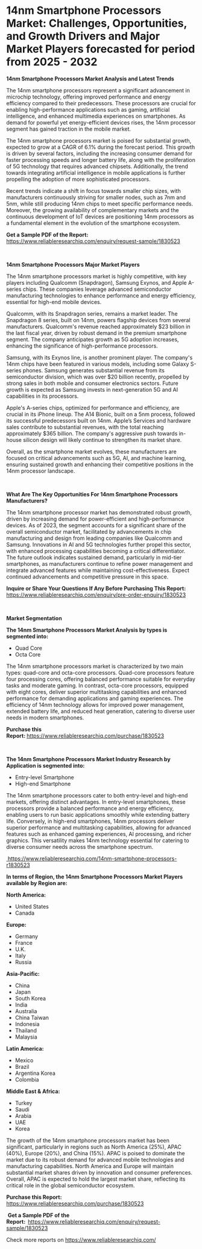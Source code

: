 <p><h1>14nm Smartphone Processors Market: Challenges, Opportunities, and Growth Drivers and Major Market Players forecasted for period from 2025 - 2032</h1></p><p><strong>14nm Smartphone Processors Market Analysis and Latest Trends</strong></p>
<p><p>The 14nm smartphone processors represent a significant advancement in microchip technology, offering improved performance and energy efficiency compared to their predecessors. These processors are crucial for enabling high-performance applications such as gaming, artificial intelligence, and enhanced multimedia experiences on smartphones. As demand for powerful yet energy-efficient devices rises, the 14nm processor segment has gained traction in the mobile market.</p><p>The 14nm smartphone processors market is poised for substantial growth, expected to grow at a CAGR of 6.1% during the forecast period. This growth is driven by several factors, including the increasing consumer demand for faster processing speeds and longer battery life, along with the proliferation of 5G technology that requires advanced chipsets. Additionally, the trend towards integrating artificial intelligence in mobile applications is further propelling the adoption of more sophisticated processors.</p><p>Recent trends indicate a shift in focus towards smaller chip sizes, with manufacturers continuously striving for smaller nodes, such as 7nm and 5nm, while still producing 14nm chips to meet specific performance needs. Moreover, the growing availability of complementary markets and the continuous development of IoT devices are positioning 14nm processors as a fundamental element in the evolution of the smartphone ecosystem.</p></p>
<p><strong>Get a Sample PDF of the Report:&nbsp;</strong> <a href="https://www.reliableresearchiq.com/enquiry/request-sample/1830523?utm_campaign=3318&utm_medium=2&utm_source=Github&utm_content=ia&utm_term=06042025&utm_id=14nm-smartphone-processors">https://www.reliableresearchiq.com/enquiry/request-sample/1830523</a></p>
<p>&nbsp;</p>
<p><strong>14nm Smartphone Processors Major Market Players</strong></p>
<p><p>The 14nm smartphone processors market is highly competitive, with key players including Qualcomm (Snapdragon), Samsung Exynos, and Apple A-series chips. These companies leverage advanced semiconductor manufacturing technologies to enhance performance and energy efficiency, essential for high-end mobile devices.</p><p>Qualcomm, with its Snapdragon series, remains a market leader. The Snapdragon 8 series, built on 14nm, powers flagship devices from several manufacturers. Qualcomm's revenue reached approximately $23 billion in the last fiscal year, driven by robust demand in the premium smartphone segment. The company anticipates growth as 5G adoption increases, enhancing the significance of high-performance processors.</p><p>Samsung, with its Exynos line, is another prominent player. The company's 14nm chips have been featured in various models, including some Galaxy S-series phones. Samsung generates substantial revenue from its semiconductor division, which was over $20 billion recently, propelled by strong sales in both mobile and consumer electronics sectors. Future growth is expected as Samsung invests in next-generation 5G and AI capabilities in its processors.</p><p>Apple's A-series chips, optimized for performance and efficiency, are crucial in its iPhone lineup. The A14 Bionic, built on a 5nm process, followed its successful predecessors built on 14nm. Apple’s Services and hardware sales contribute to substantial revenues, with the total reaching approximately $365 billion. The company's aggressive push towards in-house silicon design will likely continue to strengthen its market share.</p><p>Overall, as the smartphone market evolves, these manufacturers are focused on critical advancements such as 5G, AI, and machine learning, ensuring sustained growth and enhancing their competitive positions in the 14nm processor landscape.</p></p>
<p>&nbsp;</p>
<p><strong>What Are The Key Opportunities For 14nm Smartphone Processors Manufacturers?</strong></p>
<p><p>The 14nm smartphone processor market has demonstrated robust growth, driven by increasing demand for power-efficient and high-performance devices. As of 2023, the segment accounts for a significant share of the overall semiconductor market, facilitated by advancements in chip manufacturing and design from leading companies like Qualcomm and Samsung. Innovations in AI and 5G technologies further propel this sector, with enhanced processing capabilities becoming a critical differentiator. The future outlook indicates sustained demand, particularly in mid-tier smartphones, as manufacturers continue to refine power management and integrate advanced features while maintaining cost-effectiveness. Expect continued advancements and competitive pressure in this space.</p></p>
<p><strong>Inquire or Share Your Questions If Any Before Purchasing This Report:</strong> <a href="https://www.reliableresearchiq.com/enquiry/pre-order-enquiry/1830523?utm_campaign=3318&utm_medium=2&utm_source=Github&utm_content=ia&utm_term=06042025&utm_id=14nm-smartphone-processors">https://www.reliableresearchiq.com/enquiry/pre-order-enquiry/1830523</a></p>
<p>&nbsp;</p>
<p><strong>Market Segmentation</strong></p>
<p><strong>The 14nm Smartphone Processors Market Analysis by types is segmented into:</strong></p>
<p><ul><li>Quad Core</li><li>Octa Core</li></ul></p>
<p><p>The 14nm smartphone processors market is characterized by two main types: quad-core and octa-core processors. Quad-core processors feature four processing cores, offering balanced performance suitable for everyday tasks and moderate gaming. In contrast, octa-core processors, equipped with eight cores, deliver superior multitasking capabilities and enhanced performance for demanding applications and gaming experiences. The efficiency of 14nm technology allows for improved power management, extended battery life, and reduced heat generation, catering to diverse user needs in modern smartphones.</p></p>
<p><strong>Purchase this Report:&nbsp;</strong><a href="https://www.reliableresearchiq.com/purchase/1830523?utm_campaign=3318&utm_medium=2&utm_source=Github&utm_content=ia&utm_term=06042025&utm_id=14nm-smartphone-processors">https://www.reliableresearchiq.com/purchase/1830523</a></p>
<p>&nbsp;</p>
<p><strong>The 14nm Smartphone Processors Market Industry Research by Application is segmented into:</strong></p>
<p><ul><li>Entry-level Smartphone</li><li>High-end Smartphone</li></ul></p>
<p><p>The 14nm smartphone processors cater to both entry-level and high-end markets, offering distinct advantages. In entry-level smartphones, these processors provide a balanced performance and energy efficiency, enabling users to run basic applications smoothly while extending battery life. Conversely, in high-end smartphones, 14nm processors deliver superior performance and multitasking capabilities, allowing for advanced features such as enhanced gaming experiences, AI processing, and richer graphics. This versatility makes 14nm technology essential for catering to diverse consumer needs across the smartphone spectrum.</p></p>
<p><a href="https://www.reliableresearchiq.com/14nm-smartphone-processors-r1830523?utm_campaign=3318&utm_medium=2&utm_source=Github&utm_content=ia&utm_term=06042025&utm_id=14nm-smartphone-processors">&nbsp;https://www.reliableresearchiq.com/14nm-smartphone-processors-r1830523</a></p>
<p><strong>In terms of Region, the 14nm Smartphone Processors Market Players available by Region are:</strong></p>
<p>
    <p> <strong> North America: </strong>
        <ul>
            <li>United States</li>
            <li>Canada</li>
        </ul>
        </p> 
    <p> <strong> Europe: </strong>
        <ul>
            <li>Germany</li>
            <li>France</li>
            <li>U.K.</li>
            <li>Italy</li>
            <li>Russia</li>
        </ul>
        </p> 
    <p> <strong> Asia-Pacific: </strong>
        <ul>
            <li>China</li>
            <li>Japan</li>
            <li>South Korea</li>
            <li>India</li>
            <li>Australia</li>
            <li>China Taiwan</li>
            <li>Indonesia</li>
            <li>Thailand</li>
            <li>Malaysia</li>
        </ul>
        </p> 
    <p> <strong> Latin America: </strong>
        <ul>
            <li>Mexico</li>
            <li>Brazil</li>
            <li>Argentina Korea</li>
            <li>Colombia</li>
        </ul>
        </p> 
    <p> <strong> Middle East & Africa: </strong>
        <ul>
            <li>Turkey</li>
            <li>Saudi</li>
            <li>Arabia</li>
            <li>UAE</li>
            <li>Korea</li>
        </ul>
    </p>
    </p>
<p><p>The growth of the 14nm smartphone processors market has been significant, particularly in regions such as North America (25%), APAC (40%), Europe (20%), and China (15%). APAC is poised to dominate the market due to its robust demand for advanced mobile technologies and manufacturing capabilities. North America and Europe will maintain substantial market shares driven by innovation and consumer preferences. Overall, APAC is expected to hold the largest market share, reflecting its critical role in the global semiconductor ecosystem.</p></p>
<p><strong>Purchase this Report: </strong><a href="https://www.reliableresearchiq.com/purchase/1830523?utm_campaign=3318&utm_medium=2&utm_source=Github&utm_content=ia&utm_term=06042025&utm_id=14nm-smartphone-processors">https://www.reliableresearchiq.com/purchase/1830523</a></p>
<p>&nbsp;<strong>Get a Sample PDF of the Report:&nbsp;&nbsp;</strong><a href="https://www.reliableresearchiq.com/enquiry/request-sample/1830523?utm_campaign=3318&utm_medium=2&utm_source=Github&utm_content=ia&utm_term=06042025&utm_id=14nm-smartphone-processors">https://www.reliableresearchiq.com/enquiry/request-sample/1830523</a></p>
<p><strong></strong></p>
<p>Check more reports on <a href="https://www.reliableresearchiq.com/?utm_campaign=3318&utm_medium=2&utm_source=Github&utm_content=ia&utm_term=06042025&utm_id=14nm-smartphone-processors">https://www.reliableresearchiq.com/</a></p>
